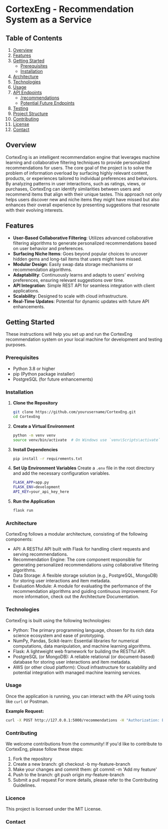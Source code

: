 # CortexEng - Recommendation System as a Service
## Table of Contents
1. [Overview](#overview)
2. [Features](#features)
3. [Getting Started](#getting-started)
    - [Prerequisites](#prerequisites)
    - [Installation](#installation)
4. [Architecture](#architecture)
5. [Technologies](#technologies)
6. [Usage](#usage)
7. [API Endpoints](#api-endpoints)
    - [/recommendations](#recommendations)
    - [Potential Future Endpoints](#potential-future-endpoints)
8. [Testing](#testing)
9. [Project Structure](#project-structure)
10. [Contributing](#contributing)
11. [License](#license)
12. [Contact](#contact)

## Overview
CortexEng is an intelligent recommendation engine that leverages machine learning and collaborative filtering techniques to provide personalized recommendations for users. The core goal of the project is to solve the problem of information overload by surfacing highly relevant content, products, or experiences tailored to individual preferences and behaviors.
By analyzing patterns in user interactions, such as ratings, views, or purchases, CortexEng can identify similarities between users and recommend items that align with their unique tastes. This approach not only helps users discover new and niche items they might have missed but also enhances their overall experience by presenting suggestions that resonate with their evolving interests.

## Features
- **User-Based Collaborative Filtering**: Utilizes advanced collaborative filtering algorithms to generate personalized recommendations based on user behavior and preferences.
- **Surfacing Niche Items**: Goes beyond popular choices to uncover hidden gems and long-tail items that users might have missed.
- **Modular Design**: Easily swap data storage mechanisms or recommendation algorithms.
- **Adaptability**: Continuously learns and adapts to users' evolving preferences, ensuring relevant suggestions over time.
- **API Integration**: Simple REST API for seamless integration with client applications.
- **Scalability**: Designed to scale with cloud infrastructure.
- **Real-Time Updates**: Potential for dynamic updates with future API enhancements.

## Getting Started
These instructions will help you set up and run the CortexEng recommendation system on your local machine for development and testing purposes.

### Prerequisites
- Python 3.8 or higher
- pip (Python package installer)
- PostgreSQL (for future enhancements)

### Installation
1. **Clone the Repository**
    ```sh
    git clone https://github.com/yourusername/CortexEng.git
    cd CortexEng
    ```

2. **Create a Virtual Environment**
    ```sh
    python -m venv venv
    source venv/bin/activate  # On Windows use `venv\Scripts\activate`
    ```

3. **Install Dependencies**
    ```sh
    pip install -r requirements.txt
    ```
4. **Set Up Environment Variables**
    Create a `.env` file in the root directory and add the necessary configuration variables.
    ```sh
    FLASK_APP=app.py
    FLASK_ENV=development
    API_KEY=your_api_key_here
5. **Run the Application**
    ```sh
    flask run
    ```

### Architecture
   CortexEng follows a modular architecture, consisting of the following components:
   - API: A RESTful API built with Flask for handling client requests and serving recommendations.
   - Recommendation Engine: The core component responsible for generating personalized recommendations using collaborative filtering algorithms.
   - Data Storage: A flexible storage solution (e.g., PostgreSQL, MongoDB) for storing user interactions and item metadata.
   - Evaluation Module: A module for evaluating the performance of the recommendation algorithms and guiding continuous improvement.
     For more information, check out the Architecture Documentation.
### Technologies
   CortexEng is built using the following technologies:
   - Python: The primary programming language, chosen for its rich data science ecosystem and ease of prototyping.
   - NumPy, Pandas, Scikit-learn: Essential libraries for numerical computations, data manipulation, and machine learning algorithms.
   - Flask: A lightweight web framework for building the RESTful API.
   - PostgreSQL (or MongoDB): A reliable relational (or document-based) database for storing user interactions and item metadata.
   - AWS (or other cloud platform): Cloud infrastructure for scalability and potential integration with managed machine learning services.

### Usage
Once the application is running, you can interact with the API using tools like `curl` or Postman.

**Example Request:**
```sh
curl -X POST http://127.0.0.1:5000/recommendations -H "Authorization: Bearer your_api_key_here" -d '{"user_id": 12345}'
```

### Contributing
   We welcome contributions from the community! If you'd like to contribute to CortexEng, please follow these steps:
   1. Fork the repository
   2. Create a new branch: git checkout -b my-feature-branch
   3. Make your changes and commit them: git commit -m 'Add my feature'
   4. Push to the branch: git push origin my-feature-branch
   5. Submit a pull request
For more details, please refer to the Contributing Guidelines.

### Licence
This project is licensed under the MIT License.

### Contact




